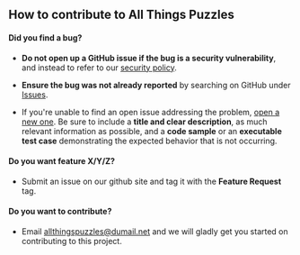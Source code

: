 ## How to contribute to All Things Puzzles

#### **Did you find a bug?**

* **Do not open up a GitHub issue if the bug is a security vulnerability**, and instead to refer to our [security policy](https://rubyonrails.org/security).

* **Ensure the bug was not already reported** by searching on GitHub under [Issues](https://github.com/digiext/all-things-puzzles/issues).

* If you're unable to find an open issue addressing the problem, [open a new one](https://github.com/digiext/all-things-puzzles/issues/new). Be sure to include a **title and clear description**, as much relevant information as possible, and a **code sample** or an **executable test case** demonstrating the expected behavior that is not occurring.

#### **Do you want feature X/Y/Z?**

* Submit an issue on our github site and tag it with the **Feature Request** tag.

#### **Do you want to contribute?**

* Email allthingspuzzles@dumail.net and we will gladly get you started on contributing to this project.